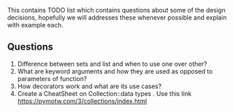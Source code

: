 This contains TODO list which contains questions about some of the design decisions, hopefully we will addresses these whenever possible
and explain with example each.

## Questions
1. Difference between sets and list and when to use one over other?
2. What are keyword arguments and how they are used as opposed to parameters of function?
3. How decorators work and what are its use cases?
4. Create a CheatSheet on Collection::data types . Use this link https://pymotw.com/3/collections/index.html
